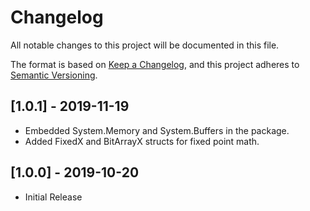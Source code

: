 # Changelog

All notable changes to this project will be documented in this file.

The format is based on [Keep a Changelog](https://keepachangelog.com/en/1.0.0/),
and this project adheres to [Semantic Versioning](https://semver.org/spec/v2.0.0.html).

## [1.0.1] - 2019-11-19
 * Embedded System.Memory and System.Buffers in the package.
 * Added FixedX and BitArrayX structs for fixed point math.

## [1.0.0] - 2019-10-20
 * Initial Release
